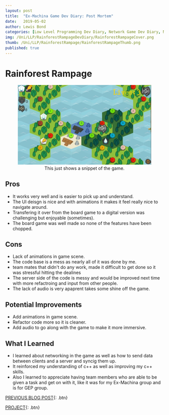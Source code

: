 ```yaml
---
layout: post
title:  "Ex-Machina Game Dev Diary: Post Mortem"
date:   2019-05-02
author: Lewis Bond
categories: [Low Level Programming Dev Diary, Network Game Dev Diary, Network Game Post Mortem]
img: /Uni/LLP/RainforestRampageDevDiary/RainforestRampageCover.png
thumb: /Uni/LLP/RainforestRampage/RainforestRampageThumb.png
published: true
---
```


<!--more-->
# Rainforest Rampage

<center>
<figure>
    <a href="/assets/img/blog/Uni/LLP/RainforestRampageDevDiary/Game1.png"><img src="/assets/img/blog/Uni/LLP/RainforestRampageDevDiary/Game1.png" width="448" height="252"></a>
    <figcaption>This just shows a snippet of the game.</figcaption>
</figure>
</center>

## Pros
<ul>
    <li>It works very well and is easier to pick up and understand.</li>
    <li>The UI deisgn is nice and with animations it makes it feel really nice to navigate around.</li>
    <li>Transfering it over from the board game to a digital version was challenging but enjoyable (sometimes).</li>
    <li>The board game was well made so none of the features have been chopped.</li>
</ul>

## Cons
<ul>
    <li>Lack of animations in game scene.</li>
    <li>The code base is a mess as nearly all of it was done by me.</li>
    <li>team mates that didn't do any work, made it difficult to get done so it was stressful hitting the dealines</li>
    <li>The server side of the code is messy and would be improved next time with more refactroing and input from other people.</li>
    <li>The lack of audio is very apaprent takes some shine off the game.</li>
</ul>

## Potential Improvements
<ul>
    <li>Add animations in game scene.</li>
    <li>Refactor code more so it is cleaner.</li>
    <li>Add audio to go along with the game to make it more immersive.</li>
</ul>

## What I Learned
<ul>
    <li>I learned about networking in the game as well as how to send data between clients and a server and syncig them up.</li>
    <li>It reinforced my understanding of c++ as well as improving my c++ skills.</li>
    <li>Also I learned to appreciate having team members who are able to be given a task and get on with it, like it was for my Ex-Machina group and is for GEP group.</li>
</ul>


[PREVIOUS BLOG POST](https://lbondi7.github.io/low%20level%20programming%20dev%20diary/network%20game%20dev%20diary/llp-dd-network-rr-10){: .btn}

[PROJECT](https://lbondi7.github.io/projects/LLP-network-game/){: .btn}
